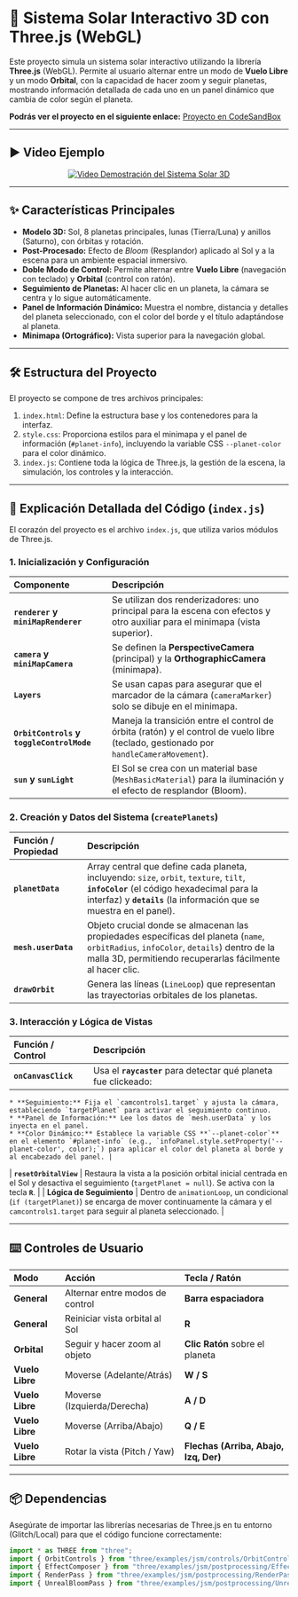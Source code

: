 # 🚀 Sistema Solar Interactivo 3D con Three.js (WebGL)

Este proyecto simula un sistema solar interactivo utilizando la librería **Three.js** (WebGL). Permite al usuario alternar entre un modo de **Vuelo Libre** y un modo **Orbital**, con la capacidad de hacer zoom y seguir planetas, mostrando información detallada de cada uno en un panel dinámico que cambia de color según el planeta.

**Podrás ver el proyecto en el siguiente enlace:** [Proyecto en CodeSandBox](https://codesandbox.io/p/sandbox/sistemasolar-forked-vkclgk)

---

## ▶️ Video Ejemplo

<div align="center">
    <a href="https://youtu.be/558tFgyCePY" target="_blank">
        <img src="https://img.youtube.com/vi/558tFgyCePY/0.jpg" alt="Video Demostración del Sistema Solar 3D" style="max-width:100%;">
    </a>
</div>

---

## ✨ Características Principales

* **Modelo 3D:** Sol, 8 planetas principales, lunas (Tierra/Luna) y anillos (Saturno), con órbitas y rotación.
* **Post-Procesado:** Efecto de *Bloom* (Resplandor) aplicado al Sol y a la escena para un ambiente espacial inmersivo.
* **Doble Modo de Control:** Permite alternar entre **Vuelo Libre** (navegación con teclado) y **Orbital** (control con ratón).
* **Seguimiento de Planetas:** Al hacer clic en un planeta, la cámara se centra y lo sigue automáticamente.
* **Panel de Información Dinámico:** Muestra el nombre, distancia y detalles del planeta seleccionado, con el color del borde y el título adaptándose al planeta.
* **Minimapa (Ortográfico):** Vista superior para la navegación global.

---

## 🛠️ Estructura del Proyecto

El proyecto se compone de tres archivos principales:

1.  `index.html`: Define la estructura base y los contenedores para la interfaz.
2.  `style.css`: Proporciona estilos para el minimapa y el panel de información (`#planet-info`), incluyendo la variable CSS `--planet-color` para el color dinámico.
3.  `index.js`: Contiene toda la lógica de Three.js, la gestión de la escena, la simulación, los controles y la interacción.

---

## 🧩 Explicación Detallada del Código (`index.js`)

El corazón del proyecto es el archivo `index.js`, que utiliza varios módulos de Three.js.

### 1. Inicialización y Configuración

| Componente | Descripción |
| :--- | :--- |
| **`renderer` y `miniMapRenderer`** | Se utilizan dos renderizadores: uno principal para la escena con efectos y otro auxiliar para el minimapa (vista superior). |
| **`camera` y `miniMapCamera`** | Se definen la **PerspectiveCamera** (principal) y la **OrthographicCamera** (minimapa). |
| **`Layers`** | Se usan capas para asegurar que el marcador de la cámara (`cameraMarker`) solo se dibuje en el minimapa. |
| **`OrbitControls` y `toggleControlMode`** | Maneja la transición entre el control de órbita (ratón) y el control de vuelo libre (teclado, gestionado por `handleCameraMovement`). |
| **`sun` y `sunLight`** | El Sol se crea con un material base (`MeshBasicMaterial`) para la iluminación y el efecto de resplandor (Bloom). |

### 2. Creación y Datos del Sistema (`createPlanets`)

| Función / Propiedad | Descripción |
| :--- | :--- |
| **`planetData`** | Array central que define cada planeta, incluyendo: `size`, `orbit`, `texture`, `tilt`, **`infoColor`** (el código hexadecimal para la interfaz) y **`details`** (la información que se muestra en el panel). |
| **`mesh.userData`** | Objeto crucial donde se almacenan las propiedades específicas del planeta (`name`, `orbitRadius`, `infoColor`, `details`) dentro de la malla 3D, permitiendo recuperarlas fácilmente al hacer clic. |
| **`drawOrbit`** | Genera las líneas (`LineLoop`) que representan las trayectorias orbitales de los planetas. |

### 3. Interacción y Lógica de Vistas

| Función / Control | Descripción |
| :--- | :--- |
| **`onCanvasClick`** | Usa el **`raycaster`** para detectar qué planeta fue clickeado:
    * **Seguimiento:** Fija el `camcontrols1.target` y ajusta la cámara, estableciendo `targetPlanet` para activar el seguimiento continuo.
    * **Panel de Información:** Lee los datos de `mesh.userData` y los inyecta en el panel.
    * **Color Dinámico:** Establece la variable CSS **`--planet-color`** en el elemento `#planet-info` (e.g., `infoPanel.style.setProperty('--planet-color', color);`) para aplicar el color del planeta al borde y al encabezado del panel. |
| **`resetOrbitalView`** | Restaura la vista a la posición orbital inicial centrada en el Sol y desactiva el seguimiento (`targetPlanet = null`). Se activa con la tecla **`R`**. |
| **Lógica de Seguimiento** | Dentro de `animationLoop`, un condicional (`if (targetPlanet)`) se encarga de mover continuamente la cámara y el `camcontrols1.target` para seguir al planeta seleccionado. |

---

## ⌨️ Controles de Usuario

| Modo | Acción | Tecla / Ratón |
| :--- | :--- | :--- |
| **General** | Alternar entre modos de control | **Barra espaciadora** |
| **General** | Reiniciar vista orbital al Sol | **R** |
| **Orbital** | Seguir y hacer zoom al objeto | **Clic Ratón** sobre el planeta |
| **Vuelo Libre** | Moverse (Adelante/Atrás) | **W / S** |
| **Vuelo Libre** | Moverse (Izquierda/Derecha) | **A / D** |
| **Vuelo Libre** | Moverse (Arriba/Abajo) | **Q / E** |
| **Vuelo Libre** | Rotar la vista (Pitch / Yaw) | **Flechas (Arriba, Abajo, Izq, Der)** |

---

## 📦 Dependencias

Asegúrate de importar las librerías necesarias de Three.js en tu entorno (Glitch/Local) para que el código funcione correctamente:

```javascript
import * as THREE from "three";
import { OrbitControls } from "three/examples/jsm/controls/OrbitControls.js";
import { EffectComposer } from "three/examples/jsm/postprocessing/EffectComposer.js";
import { RenderPass } from "three/examples/jsm/postprocessing/RenderPass.js";
import { UnrealBloomPass } from "three/examples/jsm/postprocessing/UnrealBloomPass.js";
